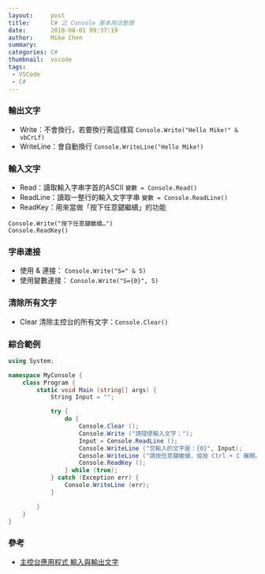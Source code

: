 ```yaml
---
layout:     post
title:      C# 之 Console 基本用法整理
date:       2018-08-01 09:37:19
author:     Mike Chen
summary:    
categories: C#
thumbnail:  vscode
tags:
 - VSCode
 - C#
---
```


### 輸出文字
* Write：不會換行，若要換行需這樣寫 `Console.Write("Hello Mike!" & vbCrLf)`
* WriteLine：會自動換行 `Console.WriteLine("Hello Mike!)`

### 輸入文字
* Read：讀取輸入字串字首的ASCII `變數 = Console.Read()`
* ReadLine：讀取一整行的輸入文字字串 `變數 = Console.ReadLine()`
* ReadKey：用來當做「按下任意鍵繼續」的功能

```
Console.Write("按下任意鍵繼續…")
Console.ReadKey()
```

### 字串連接
* 使用 & 連接： `Console.Write("S=" & S)`
* 使用變數連接： `Console.Write("S={0}", S)`

### 清除所有文字
* Clear 清除主控台的所有文字：`Console.Clear()`

### 綜合範例

```csharp
using System;

namespace MyConsole {
    class Program {
        static void Main (string[] args) {
            String Input = "";

            try {
                do {
                    Console.Clear ();
                    Console.Write ("請隨便輸入文字：");
                    Input = Console.ReadLine ();
                    Console.WriteLine ("您輸入的文字是：{0}", Input);
                    Console.WriteLine ("請按任意鍵繼續，或按 Ctrl + C 離開。");
                    Console.ReadKey ();
                } while (true);
            } catch (Exception err) {
                Console.WriteLine (err);
            }

        }
    }
}
```

### 參考
* [主控台應用程式 輸入與輸出文字](http://it-easy.tw/vb-net-console-read-write/)